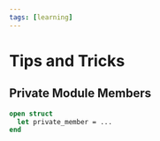 ```yaml
---
tags: [learning]
---
```


# Tips and Tricks

## Private Module Members

```ocaml
open struct
  let private_member = ...
end
```
